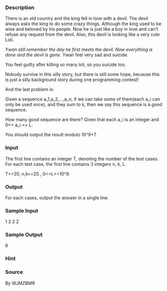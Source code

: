 
### Description
There is an old country and the king fell in love with a devil. The devil always asks the king to do some crazy things. Although the king used to be wise and beloved by his people. Now he is just like a boy in love and can’t refuse any request from the devil. Also, this devil is looking like a very cute Loli.

Y*wan still remember the day he first meets the devil. Now everything is done and the devil is gone. Y*wan feel very sad and suicide.

You feel guilty after killing so many loli, so you suicide too.

Nobody survive in this silly story, but there is still some hope, because this is just a silly background story during one programming contest!

And the last problem is:

Given a sequence a_1,a_2,...,a_n, if we can take some of them(each a_i can only be used once), and they sum to k, then we say this sequence is a good sequence.

How many good sequence are there? Given that each a_i is an integer and 0<= a_i <= L.

You should output the result modulo 10^9+7.

### Input
The first line contains an integer T, denoting the number of the test cases.
For each test case, the first line contains 3 integers n, k, L.

T<=20, n,k<=20 , 0<=L<=10^9.

### Output

For each cases, output the answer in a single line.


### Sample Input
1
2 2 2
### Sample Output
6

### Hint

### Source
By WJMZBMR